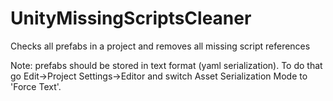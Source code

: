 # UnityMissingScriptsCleaner

Checks all prefabs in a project and removes all missing script references

Note: prefabs should be stored in text format (yaml serialization). To do that go Edit->Project Settings->Editor and switch Asset Serialization Mode to 'Force Text'.
